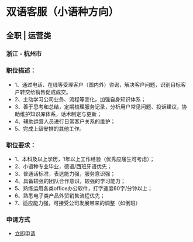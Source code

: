 
# 双语客服（小语种方向）
## 全职  |  运营类
### 浙江 - 杭州市

### 职位描述：
- 1、通过电话、在线等受理客户（国内外）咨询，解决客户问题，识别目标客户转交给销售促成成交。
- 2、主动学习公司业务、流程等变化，加强自身知识体系；
- 3、善于思考和总结，定期梳理服务记录，分析用户常见问题、投诉建议，协助维护知识库体系，话术制定与更新；
- 4、辅助运营人员进行日常客户关系的维护；
- 5、完成上级安排的其他工作。

### 职位要求：
- 1、本科及以上学历，1年以上工作经验（优秀应届生可考虑）；
- 2、小语种专业毕业，德语/西班牙语优先；
- 3、普通话标准，表达能力强，服务意识强；
- 4、具备较强的团队合作意识，较强的学习能力；
- 5、熟练运用各类office办公软件，打字速度60字/分钟以上；
- 6、熟悉电子类产品外贸销售流程优先；
- 7、适应能力强，可接受公司发展带来的调整（如倒班）
### 申请方式
- <a href="mailto:hr@tuya.com?subject=求职简历-双语客服（小语种方向）-来自GitHub">立即申请</a>